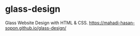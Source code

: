 # glass-design
Glass Website Design with HTML &amp; CSS.
https://mahadi-hasan-sopon.github.io/glass-design/
